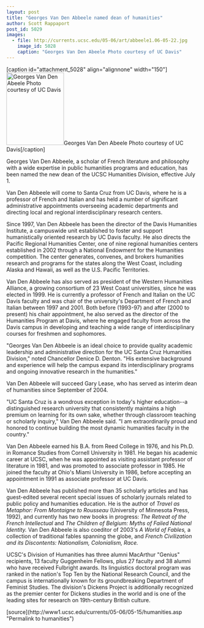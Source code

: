 ```yaml
---
layout: post
title: "Georges Van Den Abbeele named dean of humanities"
author: Scott Rappaport
post_id: 5029
images:
  - file: http://currents.ucsc.edu/05-06/art/abbeele1.06-05-22.jpg
    image_id: 5028
    caption: "Georges Van Den Abeele Photo courtesy of UC Davis"
---
```


[caption id="attachment_5028" align="alignnone" width="150"]<a href="http://localhost/mysite/wp-content/uploads/2006/05/abbeele1.06-05-22.jpg"><img class="size-full wp-image-5028" src="http://localhost/mysite/wp-content/uploads/2006/05/abbeele1.06-05-22.jpg" alt="Georges Van Den Abeele Photo courtesy of UC Davis" width="150" height="189" /></a>Georges Van Den Abeele Photo courtesy of UC Davis[/caption]
<a name="content" id="content"></a>
<p>
  Georges Van Den Abbeele, a scholar of French literature and philosophy with a wide expertise in public humanities programs and education, has been named the new dean of the UCSC Humanities Division, effective July 1.
</p>
<p>
  Van Den Abbeele will come to Santa Cruz from UC Davis, where he is a professor of French and Italian and has held a number of significant administrative appointments overseeing academic departments and directing local and regional interdisciplinary research centers.
</p>
<p>
  Since 1997, Van Den Abbeele has been the director of the Davis Humanities Institute, a campuswide unit established to foster and support humanistically oriented research by UC Davis faculty. He also directs the Pacific Regional Humanities Center, one of nine regional humanities centers established in 2002 through a National Endowment for the Humanities competition. The center generates, convenes, and brokers humanities research and programs for the states along the West Coast, including Alaska and Hawaii, as well as the U.S. Pacific Territories.
</p>
<p>
  Van Den Abbeele has also served as president of the Western Humanities Alliance, a growing consortium of 23 West Coast universities, since he was elected in 1999. He is currently a professor of French and Italian on the UC Davis faculty and was chair of the university's Department of French and Italian between 1997 and 2001. Both before (1993-97) and after (2000 to present) his chair appointment, he also served as the director of the Humanities Program at Davis, where he engaged faculty from across the Davis campus in developing and teaching a wide range of interdisciplinary courses for freshmen and sophomores.
</p>
<p>
  "Georges Van Den Abbeele is an ideal choice to provide quality academic leadership and administrative direction for the UC Santa Cruz Humanities Division," noted Chancellor Denice D. Denton. "His extensive background and experience will help the campus expand its interdisciplinary programs and ongoing innovative research in the humanities."
</p>
<p>
  Van Den Abbeele will succeed Gary Lease, who has served as interim dean of humanities since September of 2004.
</p>
<p>
  "UC Santa Cruz is a wondrous exception in today's higher education--a distinguished research university that consistently maintains a high premium on learning for its own sake, whether through classroom teaching or scholarly inquiry," Van Den Abbeele said. "I am extraordinarily proud and honored to continue building the most dynamic humanities faculty in the country."
</p>
<p>
  Van Den Abbeele earned his B.A. from Reed College in 1976, and his Ph.D. in Romance Studies from Cornell University in 1981. He began his academic career at UCSC, when he was appointed as visiting assistant professor of literature in 1981, and was promoted to associate professor in 1985. He joined the faculty at Ohio's Miami University in 1986, before accepting an appointment in 1991 as associate professor at UC Davis.
</p>
<p>
  Van Den Abbeele has published more than 35 scholarly articles and has guest-edited several recent special issues of scholarly journals related to public policy and humanities education. He is the author of <i>Travel as Metaphor: From Montaigne to Rousseau</i> (University of Minnesota Press, 1992), and currently has two new books in progress: <i>The Retreat of the French Intellectual</i> and <i>The Children of Belgium: Myths of Failed National Identity.</i> Van Den Abbeele is also coeditor of 2003's <i>A World of Fables,</i> a collection of traditional fables spanning the globe, and <i>French Civilization and its Discontents: Nationalism, Colonialism, Race.</i>
</p>
<p>
  UCSC's Division of Humanities has three alumni MacArthur "Genius" recipients, 13 faculty Guggenheim Fellows, plus 27 faculty and 38 alumni who have received Fulbright awards. Its linguistics doctoral program was ranked in the nation's Top Ten by the National Research Council, and the campus is internationally known for its groundbreaking Department of Feminist Studies. The division's Dickens Project is additionally recognized as the premier center for Dickens studies in the world and is one of the leading sites for research on 19th-century British culture.
</p>
[source](http://www1.ucsc.edu/currents/05-06/05-15/humanities.asp "Permalink to humanities")
